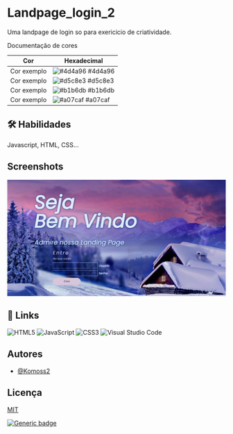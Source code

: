 # Landpage_login_2

Uma landpage de login so para exericicio de criatividade.

Documentação de cores

| Cor         | Hexadecimal                                                      |
| ----------- | ---------------------------------------------------------------- |
| Cor exemplo | ![#4d4a96](https://via.placeholder.com/10/4d4a96?text=+) #4d4a96 |
| Cor exemplo | ![#d5c8e3](https://via.placeholder.com/10/d5c8e3?text=+) #d5c8e3 |
| Cor exemplo | ![#b1b6db](https://via.placeholder.com/10/b1b6db?text=+) #b1b6db |
| Cor exemplo | ![#a07caf](https://via.placeholder.com/10/a07caf?text=+) #a07caf |

## 🛠 Habilidades

Javascript, HTML, CSS...

## Screenshots

![App Screenshot](src/img/img1.png)


## 🔗 Links

![HTML5](https://img.shields.io/badge/html5-%23E34F26.svg?style=for-the-badge&logo=html5&logoColor=white)
![JavaScript](https://img.shields.io/badge/javascript-%23323330.svg?style=for-the-badge&logo=javascript&logoColor=%23F7DF1E)
![CSS3](https://img.shields.io/badge/css3-%231572B6.svg?style=for-the-badge&logo=css3&logoColor=white)
![Visual Studio Code](https://img.shields.io/badge/Visual%20Studio%20Code-0078d7.svg?style=for-the-badge&logo=visual-studio-code&logoColor=white)

## Autores

- [@Komoss2](https://www.github.com/Kosmoss2)

## Licença

[MIT](https://choosealicense.com/licenses/mit/)

[![Generic badge](https://img.shields.io/badge/License-MIT-<COLOR>.svg)](https://shields.io/)
